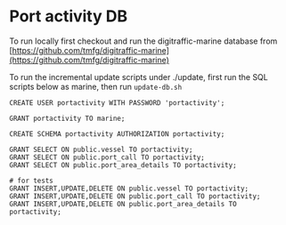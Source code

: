 # Port activity DB

To run locally first checkout and run the digitraffic-marine database from [https://github.com/tmfg/digitraffic-marine](https://github.com/tmfg/digitraffic-marine)

To run the incremental update scripts under ./update, first run the SQL scripts below as marine, then run `update-db.sh`
```
CREATE USER portactivity WITH PASSWORD 'portactivity';

GRANT portactivity TO marine;

CREATE SCHEMA portactivity AUTHORIZATION portactivity;

GRANT SELECT ON public.vessel TO portactivity;
GRANT SELECT ON public.port_call TO portactivity;
GRANT SELECT ON public.port_area_details TO portactivity;

# for tests
GRANT INSERT,UPDATE,DELETE ON public.vessel TO portactivity;
GRANT INSERT,UPDATE,DELETE ON public.port_call TO portactivity;
GRANT INSERT,UPDATE,DELETE ON public.port_area_details TO portactivity;
```
